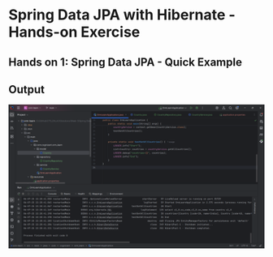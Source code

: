 # Spring Data JPA with Hibernate - Hands-on Exercise

## Hands on 1: Spring Data JPA - Quick Example 

## Output
![Spring Data JPA - Quick Example](output.png)
